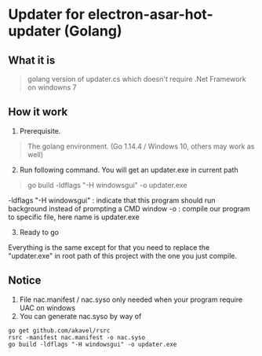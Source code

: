 # Updater for electron-asar-hot-updater (Golang)

## What it is

> golang version of updater.cs which doesn't require .Net Framework on windowns 7

## How it work

1. Prerequisite.

> The golang environment. (Go 1.14.4 / Windows 10, others may work as well)

2. Run following command. You will get an updater.exe in current path

> go build -ldflags "-H windowsgui" -o updater.exe

-ldflags "-H windowsgui" : indicate that this program should run background instead of prompting a CMD window
-o : compile our program to specific file, here name is updater.exe

3. Ready to go

Everything is the same except for that you need to replace the "updater.exe" in root path of this project with the one you just compile.

## Notice
1. File nac.manifest / nac.syso only needed when your program require UAC on windows
2. You can generate nac.syso by way of 

```shell
go get github.com/akavel/rsrc
rsrc -manifest nac.manifest -o nac.syso
go build -ldflags "-H windowsgui" -o updater.exe
```

